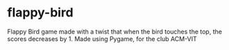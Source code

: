 # flappy-bird
Flappy Bird game made with a twist that when the bird touches the top, the scores decreases by 1.
Made using Pygame, for the club ACM-VIT
